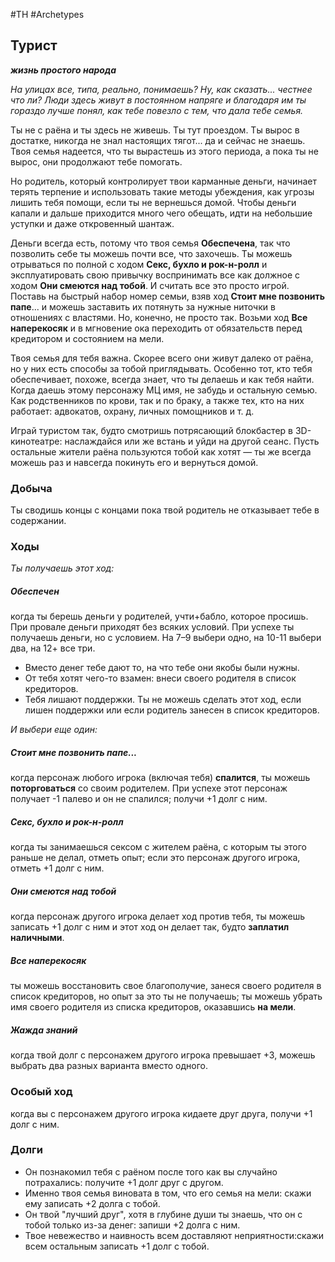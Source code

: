 #TH #Archetypes 

## Турист
***жизнь простого народа***

*На улицах все, типа, реально, понимаешь? Ну, как сказать... честнее что ли? Люди здесь живут в постоянном напряге и благодаря им ты гораздо лучше понял, как тебе повезло с тем, что дала тебе семья.*

Ты не с раёна и ты здесь не живешь. Ты тут проездом. Ты вырос в достатке, никогда не знал настоящих тягот... да и сейчас не знаешь. Твоя семья надеется, что ты вырастешь из этого периода, а пока ты не вырос, они продолжают тебе помогать.

Но родитель, который контролирует твои карманные деньги, начинает терять терпение и использовать такие методы убеждения, как угрозы лишить тебя помощи, если ты не вернешься домой. Чтобы деньги капали и дальше приходится много чего обещать, идти на небольшие уступки и даже откровенный шантаж.

Деньги всегда есть, потому что твоя семья **Обеспечена**, так что позволить себе ты можешь почти все, что захочешь. Ты можешь отрываться по полной с ходом **Секс, бухло и рок-н-ролл** и эксплуатировать свою привычку воспринимать все как должное с ходом **Они смеются над тобой**. И считать все это просто игрой. Поставь на быстрый набор номер семьи, взяв ход **Стоит мне позвонить папе**... и можешь заставить их потянуть за нужные ниточки в отношениях с властями. Но, конечно, не просто так. Возьми ход **Все наперекосяк** и в мгновение ока переходить от обязательств перед кредитором и состоянием на мели.

Твоя семья для тебя важна. Скорее всего они живут далеко от раёна, но у них есть способы за тобой приглядывать. Особенно тот, кто тебя обеспечивает, похоже, всегда знает, что ты делаешь и как тебя найти. Когда даешь этому персонажу МЦ имя, не забудь и остальную семью. Как родственников по крови, так и по браку, а также тех, кто на них работает: адвокатов, охрану, личных помощников и т. д.

Играй туристом так, будто смотришь потрясающий блокбастер в 3D-кинотеатре: наслаждайся или же встань и уйди на другой сеанс. Пусть остальные жители раёна пользуются тобой как хотят — ты же всегда можешь раз и навсегда покинуть его и вернуться домой.

### Добыча
Ты сводишь концы с концами пока твой родитель не отказывает тебе в содержании.

### Ходы
*Ты получаешь этот ход:* 
##### Обеспечен
когда ты берешь деньги у родителей, учти+бабло, которое просишь. При провале деньги приходят без всяких условий. При успехе ты получаешь деньги, но с условием. На 7–9 выбери одно, на 10-11 выбери два, на 12+ все три. 
- Вместо денег тебе дают то, на что тебе они якобы были нужны. 
- От тебя хотят чего-то взамен: внеси своего родителя в список кредиторов. 
- Тебя лишают поддержки.
Ты не можешь сделать этот ход, если лишен поддержки или если родитель занесен в список кредиторов.

*И выбери еще один:* 

##### Стоит мне позвонить папе...
когда персонаж любого игрока (включая тебя) **спалится**, ты можешь **поторговаться** со своим родителем.
При успехе этот персонаж получает -1 палево и он не спалился; получи +1 долг с ним. 

##### Секс, бухло и рок-н-ролл
когда ты занимаешься сексом с жителем раёна, с которым ты этого раньше не делал, отметь опыт; если это персонаж другого игрока, отметь +1 долг с ним. 

##### Они смеются над тобой
когда персонаж другого игрока делает ход против тебя, ты можешь записать +1 долг с ним и этот ход он делает так, будто **заплатил наличными**. 

##### Все наперекосяк
ты можешь восстановить свое благополучие, занеся своего родителя в список кредиторов, но опыт за это ты не получаешь; ты можешь убрать имя своего родителя из списка кредиторов, оказавшись **на мели**. 

##### Жажда знаний
когда твой долг с персонажем другого игрока превышает +3, можешь выбрать два разных варианта вместо одного.

### Особый ход
когда вы с персонажем другого игрока кидаете друг друга, получи +1 долг с ним.

### Долги
- Он познакомил тебя с раёном после того как вы случайно потрахались: получите +1 долг друг с другом. 
- Именно твоя семья виновата в том, что его семья на мели: скажи ему записать +2 долга с тобой. 
- Он твой "лучший друг", хотя в глубине души ты знаешь, что он с тобой только из-за денег: запиши +2 долга с ним. 
- Твое невежество и наивность всем доставляют неприятности:скажи всем остальным записать +1 долг с тобой.
